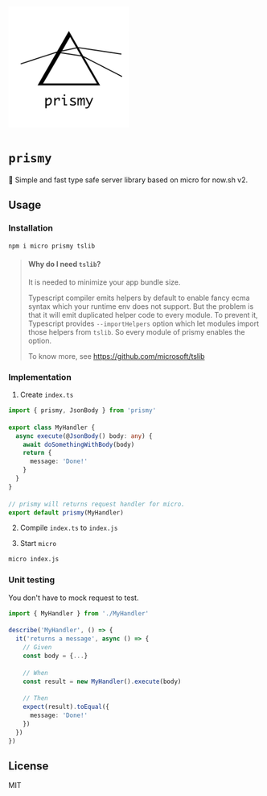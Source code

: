 <img  width='240' src='./resources/logo.svg' alt='prismy'>

# `prismy`

:rainbow: Simple and fast type safe server library based on micro for now.sh v2.

## Usage

### Installation

```sh
npm i micro prismy tslib
```

> #### Why do I need `tslib`?
>
> It is needed to minimize your app bundle size.
>
> Typescript compiler emits helpers by default to enable fancy ecma syntax which
> your runtime env does not support.
> But the problem is that it will emit duplicated helper code to every module.
> To prevent it, Typescript provides `--importHelpers` option which let
> modules import those helpers from `tslib`.
> So every module of prismy enables the option.
>
> To know more, see https://github.com/microsoft/tslib

### Implementation

1. Create `index.ts`

```ts
import { prismy, JsonBody } from 'prismy'

export class MyHandler {
  async execute(@JsonBody() body: any) {
    await doSomethingWithBody(body)
    return {
      message: 'Done!'
    }
  }
}

// prismy will returns request handler for micro.
export default prismy(MyHandler)
```

2. Compile `index.ts` to `index.js`

3. Start `micro`

```sh
micro index.js
```

### Unit testing

You don't have to mock request to test.

```ts
import { MyHandler } from './MyHandler'

describe('MyHandler', () => {
  it('returns a message', async () => {
    // Given
    const body = {...}

    // When
    const result = new MyHandler().execute(body)

    // Then
    expect(result).toEqual({
      message: 'Done!'
    })
  })
})
```

## License

MIT
